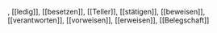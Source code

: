, [[ledig]], [[besetzen]], [[Teller]], [[stätigen]], [[beweisen]], [[verantworten]], [[vorweisen]], [[erweisen]], [[Belegschaft]]